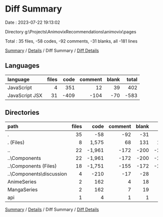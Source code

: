 # Diff Summary

Date : 2023-07-22 19:13:02

Directory g:\\Projects\\AnimovixRecommendations\\animovix\\pages

Total : 35 files,  -58 codes, -92 comments, -31 blanks, all -181 lines

[Summary](results.md) / [Details](details.md) / Diff Summary / [Diff Details](diff-details.md)

## Languages
| language | files | code | comment | blank | total |
| :--- | ---: | ---: | ---: | ---: | ---: |
| JavaScript | 4 | 351 | 12 | 39 | 402 |
| JavaScript JSX | 31 | -409 | -104 | -70 | -583 |

## Directories
| path | files | code | comment | blank | total |
| :--- | ---: | ---: | ---: | ---: | ---: |
| . | 35 | -58 | -92 | -31 | -181 |
| . (Files) | 8 | 1,575 | 68 | 131 | 1,774 |
| .. | 22 | -1,961 | -172 | -200 | -2,333 |
| ..\\Components | 22 | -1,961 | -172 | -200 | -2,333 |
| ..\\Components (Files) | 18 | -1,751 | -155 | -172 | -2,078 |
| ..\\Components\\discussion | 4 | -210 | -17 | -28 | -255 |
| AnimeSeries | 2 | 162 | 4 | 18 | 184 |
| MangaSeries | 2 | 162 | 7 | 19 | 188 |
| api | 1 | 4 | 1 | 1 | 6 |

[Summary](results.md) / [Details](details.md) / Diff Summary / [Diff Details](diff-details.md)